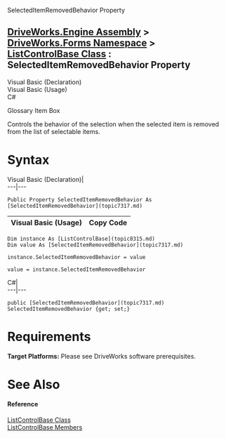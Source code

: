 SelectedItemRemovedBehavior Property   
  
[DriveWorks.Engine Assembly](topic2156.md) > [DriveWorks.Forms Namespace](topic7266.md) > [ListControlBase Class](topic8315.md) : SelectedItemRemovedBehavior Property  
---  
  
Visual Basic (Declaration)    
Visual Basic (Usage)    
C# 

Glossary Item Box

Controls the behavior of the selection when the selected item is removed from the list of selectable items. 

# Syntax

Visual Basic (Declaration)|   
---|---  
      
    
    Public Property SelectedItemRemovedBehavior As [SelectedItemRemovedBehavior](topic7317.md)  
  
Visual Basic (Usage)| Copy Code  
---|---  
      
    
    Dim instance As [ListControlBase](topic8315.md)
    Dim value As [SelectedItemRemovedBehavior](topic7317.md)
     
    instance.SelectedItemRemovedBehavior = value
     
    value = instance.SelectedItemRemovedBehavior  
  
C#|   
---|---  
      
    
    public [SelectedItemRemovedBehavior](topic7317.md) SelectedItemRemovedBehavior {get; set;}  
  
# Requirements

**Target Platforms:** Please see DriveWorks software prerequisites.

# See Also

#### Reference

[ListControlBase Class](topic8315.md)   
[ListControlBase Members](topic8316.md)


